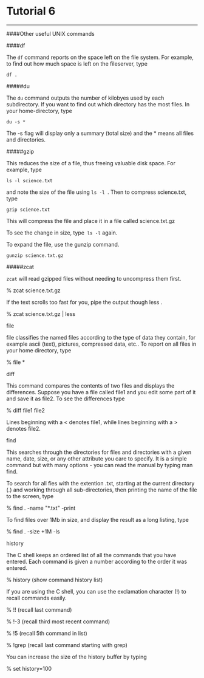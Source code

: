 # Tutorial 6
---

####Other useful UNIX commands

####df

The `df` command reports on the space left on the file system. For example, to find out how much space is left on the fileserver, type

```
df .
```

#####du

The `du` command outputs the number of kilobyes used by each subdirectory. If you want to find out which directory has the most files. In your home-directory, type

```
du -s *
```

The -s flag will display only a summary (total size) and the * means all files and directories.

#####gzip

This reduces the size of a file, thus freeing valuable disk space. For example, type

```
ls -l science.txt
```

and note the size of the file using `ls -l `. Then to compress science.txt, type

```
gzip science.txt
```

This will compress the file and place it in a file called science.txt.gz

To see the change in size, type` ls -l` again.

To expand the file, use the gunzip command.

```
gunzip science.txt.gz
```

#####zcat

`zcat` will read gzipped files without needing to uncompress them first.

% zcat science.txt.gz

If the text scrolls too fast for you, pipe the output though less .

% zcat science.txt.gz | less

file

file classifies the named files according to the type of data they contain, for example ascii (text), pictures, compressed data, etc.. To report on all files in your home directory, type

% file *

diff

This command compares the contents of two files and displays the differences. Suppose you have a file called file1 and you edit some part of it and save it as file2. To see the differences type

% diff file1 file2

Lines beginning with a < denotes file1, while lines beginning with a > denotes file2.

find

This searches through the directories for files and directories with a given name, date, size, or any other attribute you care to specify. It is a simple command but with many options - you can read the manual by typing man find.

To search for all fies with the extention .txt, starting at the current directory (.) and working through all sub-directories, then printing the name of the file to the screen, type

% find . -name "*.txt" -print

To find files over 1Mb in size, and display the result as a long listing, type

% find . -size +1M -ls

history

The C shell keeps an ordered list of all the commands that you have entered. Each command is given a number according to the order it was entered.

% history (show command history list)

If you are using the C shell, you can use the exclamation character (!) to recall commands easily.

% !! (recall last command)

% !-3 (recall third most recent command)

% !5 (recall 5th command in list)

% !grep (recall last command starting with grep)

You can increase the size of the history buffer by typing

% set history=100
